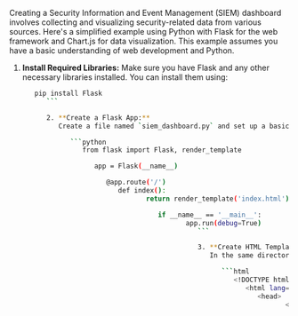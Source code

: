 Creating a Security Information and Event Management (SIEM) dashboard involves collecting and visualizing security-related data from various sources. Here's a simplified example using Python with Flask for the web framework and Chart.js for data visualization. This example assumes you have a basic understanding of web development and Python.

1. **Install Required Libraries:**
   Make sure you have Flask and any other necessary libraries installed. You can install them using:

      ```bash
         pip install Flask
            ```

            2. **Create a Flask App:**
               Create a file named `siem_dashboard.py` and set up a basic Flask app:

                  ```python
                     from flask import Flask, render_template

                        app = Flask(__name__)

                           @app.route('/')
                              def index():
                                     return render_template('index.html')

                                        if __name__ == '__main__':
                                               app.run(debug=True)
                                                  ```

                                                  3. **Create HTML Templates:**
                                                     In the same directory as your Python script, create a folder named `templates` and create an `index.html` file inside it. This file will be your dashboard template.

                                                        ```html
                                                           <!DOCTYPE html>
                                                              <html lang="en">
                                                                 <head>
                                                                        <meta charset="UTF-8">
                                                                               <meta name="viewport" content="width=device-width, initial-scale=1.0">
                                                                                      <title>SIEM Dashboard</title>
                                                                                         </head>
                                                                                            <body>
                                                                                                   <h1>SIEM Dashboard</h1>
                                                                                                          <div>
                                                                                                                     <canvas id="eventChart" width="400" height="200"></canvas>
                                                                                                                            </div>

                                                                                                                                   <script src="https://cdn.jsdelivr.net/npm/chart.js"></script>
                                                                                                                                          <script>
                                                                                                                                                     // Add your JavaScript code for data visualization using Chart.js
                                                                                                                                                                // Example: Fetch data from your SIEM system and update the chart
                                                                                                                                                                       </script>
                                                                                                                                                                          </body>
                                                                                                                                                                             </html>
                                                                                                                                                                                ```

                                                                                                                                                                                4. **Fetch and Display Data:**
                                                                                                                                                                                   Extend your Python script to fetch and pass data to the template. For simplicity, let's assume you have a function to fetch event data:

                                                                                                                                                                                      ```python
                                                                                                                                                                                         import json
                                                                                                                                                                                            from flask import Flask, render_template

                                                                                                                                                                                               app = Flask(__name__)

                                                                                                                                                                                                  # Dummy event data (replace this with your actual data fetching logic)
                                                                                                                                                                                                     def fetch_event_data():
                                                                                                                                                                                                            return {'labels': ['January', 'February', 'March'],
                                                                                                                                                                                                                           'data': [10, 20, 15]}

                                                                                                                                                                                                                              @app.route('/')
                                                                                                                                                                                                                                 def index():
                                                                                                                                                                                                                                        event_data = fetch_event_data()
                                                                                                                                                                                                                                               return render_template('index.html', event_data=json.dumps(event_data))

                                                                                                                                                                                                                                                  if __name__ == '__main__':
                                                                                                                                                                                                                                                         app.run(debug=True)
                                                                                                                                                                                                                                                            ```

                                                                                                                                                                                                                                                               Update the JavaScript section in `index.html` to use the fetched data for visualization using Chart.js.

                                                                                                                                                                                                                                                                  ```javascript
                                                                                                                                                                                                                                                                     <script>
                                                                                                                                                                                                                                                                            var eventData = {{ event_data|safe }};
                                                                                                                                                                                                                                                                                   var ctx = document.getElementById('eventChart').getContext('2d');

                                                                                                                                                                                                                                                                                          var eventChart = new Chart(ctx, {
                                                                                                                                                                                                                                                                                                     type: 'bar',
                                                                                                                                                                                                                                                                                                                data: {
                                                                                                                                                                                                                                                                                                                               labels: eventData.labels,
                                                                                                                                                                                                                                                                                                                                              datasets: [{
                                                                                                                                                                                                                                                                                                                                                                 label: 'Event Count',
                                                                                                                                                                                                                                                                                                                                                                                    data: eventData.data,
                                                                                                                                                                                                                                                                                                                                                                                                       backgroundColor: 'rgba(75, 192, 192, 0.2)',
                                                                                                                                                                                                                                                                                                                                                                                                                          borderColor: 'rgba(75, 192, 192, 1)',
                                                                                                                                                                                                                                                                                                                                                                                                                                             borderWidth: 1
                                                                                                                                                                                                                                                                                                                                                                                                                                                            }]
                                                                                                                                                                                                                                                                                                                                                                                                                                                                       }
                                                                                                                                                                                                                                                                                                                                                                                                                                                                              });
                                                                                                                                                                                                                                                                                                                                                                                                                                                                                 </script>
                                                                                                                                                                                                                                                                                                                                                                                                                                                                                    ```

                                                                                                                                                                                                                                                                                                                                                                                                                                                                                    5. **Run the App:**
                                                                                                                                                                                                                                                                                                                                                                                                                                                                                       Execute your Python script:

                                                                                                                                                                                                                                                                                                                                                                                                                                                                                          ```bash
                                                                                                                                                                                                                                                                                                                                                                                                                                                                                             python siem_dashboard.py
                                                                                                                                                                                                                                                                                                                                                                                                                                                                                                ```

                                                                                                                                                                                                                                                                                                                                                                                                                                                                                                   Visit `http://127.0.0.1:5000/` in your web browser to see your SIEM dashboard.

                                                                                                                                                                                                                                                                                                                                                                                                                                                                                                   This is a basic example to get you started. In a real-world scenario, you would fetch data from your SIEM system, process it, and pass it to the template for dynamic visualization. Additionally, you may need to implement user authentication, data filtering, and other security measures depending on your requirements.
